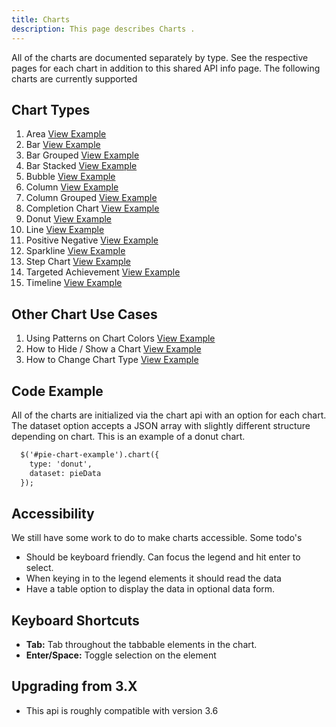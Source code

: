 ```yaml
---
title: Charts 
description: This page describes Charts .
---
```


All of the charts are documented separately by type. See the respective pages for each chart in addition to this shared API info page. The following charts are currently supported

## Chart Types

1. Area [View Example]( ../components/area)
2. Bar [View Example]( ../components/bar)
3. Bar Grouped [View Example]( ../components/bar-grouped)
4. Bar Stacked [View Example]( ../components/bar-stacked)
5. Bubble [View Example]( ../components/bubble)
6. Column [View Example]( ../components/column)
7. Column Grouped [View Example]( ../components/column-grouped)
8. Completion Chart [View Example]( ../components/completion-chart)
9. Donut [View Example]( ../components/donut)
10. Line [View Example]( ../components/line)
11. Positive Negative [View Example]( ../components/positive-negative)
12. Sparkline [View Example]( ../components/sparkline)
13. Step Chart [View Example]( ../components/step-chart)
14. Targeted Achievement [View Example]( ../components/targeted-achievement)
15. Timeline [View Example]( ../components/timeline)

## Other Chart Use Cases

1. Using Patterns on Chart Colors [View Example]( ../components/charts/example-chart-patterns.html)
2. How to Hide / Show a Chart [View Example]( ../components/charts/example-hide-show.html)
3. How to Change Chart Type [View Example]( ../components/charts/example-change-type.html	)

## Code Example

All of the charts are initialized via the chart api with an option for each chart. The dataset option accepts a JSON array with slightly different structure depending on chart. This is an example of a donut chart.

```html
  $('#pie-chart-example').chart({
    type: 'donut',
    dataset: pieData
  });

```

## Accessibility

We still have some work to do to make charts accessible. Some todo's

- Should be keyboard friendly. Can focus the legend and hit enter to select.
- When keying in to the legend elements it should read the data
- Have a table option to display the data in optional data form.

## Keyboard Shortcuts

-   **Tab:** Tab throughout the tabbable elements in the chart.
-   **Enter/Space:** Toggle selection on the element

## Upgrading from 3.X

-   This api is roughly compatible with version 3.6
